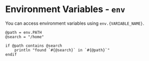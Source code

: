 # Environment Variables - `env`

You can access environment variables using `env.{VARIABLE_NAME}`.

```
@path = env.PATH
@search = "/home"

if @path contains @search
    println "found `#{@search}` in `#{@path}`"
endif
```